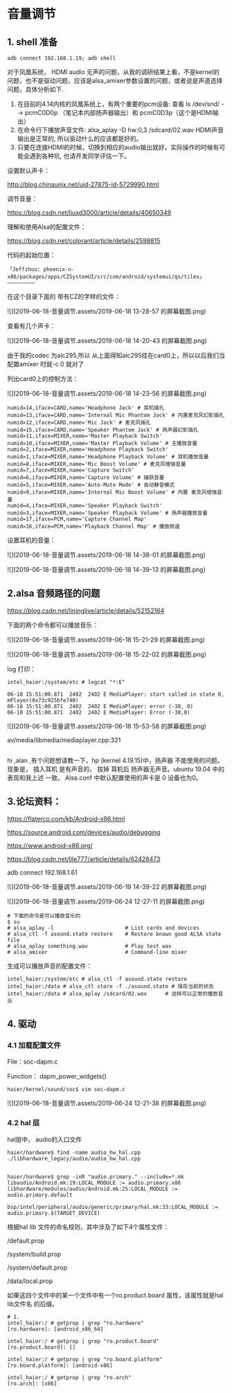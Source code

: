 # 音量调节

## 1. shell 准备

```shell
adb connect 192.168.1.19; adb shell
```



对于凤凰系统， HDMI audio
无声的问题，从我的调研结果上看，不是kernel的问题，也不是驱动问题，应该是alsa_amixer参数设置的问题，或者说是声道选择问题，具体分析如下.

1. 在目前的4.14内核的凤凰系统上，有两个重要的pcm设备: 查看 ls /dev/snd/  --> 
pcmC0D0p （笔记本内部扬声器输出）和 pcmC0D3p（这个是HDMI输出）
2. 在命令行下播放声音文件: alsa_aplay -D hw:0,3
/sdcard/02.wav  HDMI声音输出是正常的,
所以驱动什么的应该都是好的。
3. 只要在连接HDMI的时候，切换到相应的audio输出就好。实际操作的时候有可能会遇到各种坑, 也请开发同学评估一下。

设置默认声卡：

http://blog.chinaunix.net/uid-27875-id-5729990.html

调节音量：

https://blog.csdn.net/liuxd3000/article/details/40650349

理解和使用Alsa的配置文件：

https://blog.csdn.net/colorant/article/details/2598815

代码的起始位置：

```
「Jeffzhou: phoenix-n-x86/packages/apps/CZSystemUI/src/com/android/systemui/qs/tiles」
—————————
```

在这个目录下面的 带有CZ的字样的文件：

![](2019-06-18-音量调节.assets/2019-06-18 13-28-57 的屏幕截图.png)

查看有几个声卡：

![](2019-06-18-音量调节.assets/2019-06-18 14-20-43 的屏幕截图.png)

由于我的codec 为alc295,所以
从上面得知alc295挂在card0上，所以以后我们当配置amixer 时就-c 0 就对了

列出card0上的控制方法：

![](2019-06-18-音量调节.assets/2019-06-18 14-23-56 的屏幕截图.png)

```shell
numid=14,iface=CARD,name='Headphone Jack' # 耳机插孔
numid=13,iface=CARD,name='Internal Mic Phantom Jack' # 内置麦克风幻影插孔
numid=12,iface=CARD,name='Mic Jack' # 麦克风插孔
numid=15,iface=CARD,name='Speaker Phantom Jack' # 扬声器幻影插孔
numid=11,iface=MIXER,name='Master Playback Switch'
numid=10,iface=MIXER,name='Master Playback Volume' # 主播放音量
numid=2,iface=MIXER,name='Headphone Playback Switch'
numid=1,iface=MIXER,name='Headphone Playback Volume' # 耳机播放音量
numid=8,iface=MIXER,name='Mic Boost Volume' # 麦克风增强音量
numid=7,iface=MIXER,name='Capture Switch'
numid=6,iface=MIXER,name='Capture Volume' # 捕获音量
numid=5,iface=MIXER,name='Auto-Mute Mode' # 自动静音模式
numid=9,iface=MIXER,name='Internal Mic Boost Volume' # 内置 麦克风增强音量
numid=4,iface=MIXER,name='Speaker Playback Switch'
numid=3,iface=MIXER,name='Speaker Playback Volume' # 扬声器播放音量
numid=17,iface=PCM,name='Capture Channel Map'
numid=16,iface=PCM,name='Playback Channel Map' # 播放频道
```

设置耳机的音量：

![](2019-06-18-音量调节.assets/2019-06-18 14-38-01 的屏幕截图.png)

![](2019-06-18-音量调节.assets/2019-06-18 14-39-13 的屏幕截图.png)

## 2.alsa 音频路径的问题

https://blog.csdn.net/lininglive/article/details/52152164

下面的两个命令都可以播放音乐：

![](2019-06-18-音量调节.assets/2019-06-18 15-21-29 的屏幕截图.png)

![](2019-06-18-音量调节.assets/2019-06-18 15-22-02 的屏幕截图.png)



log 打印：

```shell
intel_haier:/system/etc # logcat "*:E"

06-18 15:51:00.871  2402  2402 E MediaPlayer: start called in state 0, mPlayer(0x73c925bfe740)
06-18 15:51:00.871  2402  2402 E MediaPlayer: error (-38, 0)
06-18 15:51:00.871  2402  2402 E MediaPlayer: Error (-38,0)
```

![](2019-06-18-音量调节.assets/2019-06-18 15-53-58 的屏幕截图.png)

av/media/libmedia/mediaplayer.cpp:321

```shell

```

hi ,alan ,有个问题想请教一下，hp (kernel 4.19.15)中，扬声器 不能使用的问题。现象是， 插入耳机 是有声音的，  拔掉 耳机后 扬声器无声音。ubuntu 19.04 中的表现和我上述 一致。 Alsa.conf 中默认配置使用的声卡是 0 设备也为0。



## 3.论坛资料：

https://flaterco.com/kb/Android-x86.html

https://source.android.com/devices/audio/debugging

https://www.android-x86.org/

https://blog.csdn.net/lile777/article/details/62428473

adb connect 192.168.1.61

![](2019-06-18-音量调节.assets/2019-06-19 14-39-22 的屏幕截图.png)

![](2019-06-18-音量调节.assets/2019-06-24 12-27-11 的屏幕截图.png)

```shell
# 下面的命令是可以播放音乐的
$ su
# alsa_aplay -l                       # List cards and devices
# alsa_ctl -f asound.state restore    # Restore known good ALSA state file
# alsa_aplay something.wav            # Play test wav
# alsa_amixer                         # Command-line mixer
```

生成可以播放声音的配置文件：

```shell
intel_haier:/system/etc # alsa_ctl -f asound.state restore
intel_haier:/data # alsa_ctl store -f ./asound.state # 保存当前的状态
intel_haier:/data # alsa_aplay /sdcard/02.wav      # 这样可以正常的播放音乐
```



## 4. 驱动

### 4.1 加载配置文件

File：soc-dapm.c

Function： dapm_power_widgets()

```shell
haier/kernel/sound/soc$ vim soc-dapm.c
```



![](2019-06-18-音量调节.assets/2019-06-24 12-21-38 的屏幕截图.png)

### 4.2 hal 层

hal层中， audio的入口文件

```shell
haier/hardware$ find -name audio_hw_hal.cpp
./libhardware_legacy/audio/audio_hw_hal.cpp


haier/hardware$ grep -inR "audio.primary." --include=*.mk
libaudio/Android.mk:19:LOCAL_MODULE := audio.primary.x86
libhardware/modules/audio/Android.mk:25:LOCAL_MODULE := audio.primary.default

bsp/intel/peripheral/audio/generic/primary/hal.mk:33:LOCAL_MODULE := audio.primary.$(TARGET_DEVICE)
```



根据hal lib 文件的命名规则，其中涉及了如下4个属性文件：

/default.prop

/system/build.prop

/system/default.prop

/data/local.prop

如果这四个文件中的某一个文件中有一个ro.product.board 属性，该属性就是hal lib文件名 的后缀。

```shell
# 1. 
intel_haier:/ # getprop | grep "ro.hardware"                                 
[ro.hardware]: [android_x86_64]

intel_haier:/ # getprop | grep "ro.product.board"                              
[ro.product.board]: []

intel_haier:/ # getprop | grep "ro.board.platform"                             
[ro.board.platform]: [android-x86]

intel_haier:/ # getprop | grep "ro.arch"                                       
[ro.arch]: [x86]
```

 